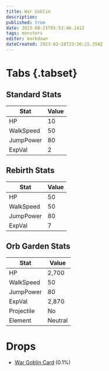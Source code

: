 ```yaml
---
title: War Goblin
description: 
published: true
date: 2023-08-21T05:53:48.141Z
tags: monsters
editor: markdown
dateCreated: 2023-02-18T23:36:25.354Z
---
```


# Tabs {.tabset}

## Standard Stats

|Stat|Value|
|-|-|
|HP|10|
|WalkSpeed|50|
|JumpPower|80|
|ExpVal|2|
## Rebirth Stats

|Stat|Value|
|-|-|
|HP|50|
|WalkSpeed|50|
|JumpPower|80|
|ExpVal|7|
## Orb Garden Stats

|Stat|Value|
|-|-|
|HP|2,700|
|WalkSpeed|50|
|JumpPower|80|
|ExpVal|2,870|
|Projectile|No|
|Element|Neutral|

# Drops
 * [War Goblin Card](/items/war-goblin-card) (0.1%)
